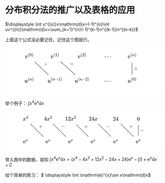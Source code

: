 # 分布积分法的推广以及表格的应用
$\displaystyle \int u^{(x)}v\mathrm{d}x=(-1)^{n}\int uv^{(n)}\mathrm{d}x+\sum_{k=1}^{n}(-1)^{k-1}v^{(k-1)}n^{(n-k)}$

上面这个公式没必要记住，记住这个图就行。
![](images/2024-01-04-18-56-46.png)

举个例子： $\int x^{4}\mathrm{e}^{x}\mathrm{d}x$
![](images/2024-01-04-19-03-25.png)

带入图中的数据，易知 $\displaystyle \int x^{4}\mathrm{e}^{x}\mathrm{d}x=\left( x^{4}-4x^{3}+12x^{2}-24x+24 \right)\mathrm{e}^{x}-\int 0\times  \mathrm{e}^{x} \mathrm{d}x + C$

给个简单的练习：
$
\displaystyle 
\int \mathrm{e}^{x}\sin x\mathrm{d}x$

